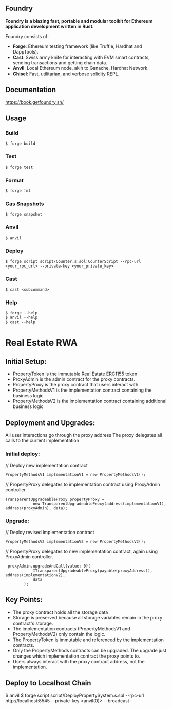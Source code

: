 ## Foundry

**Foundry is a blazing fast, portable and modular toolkit for Ethereum application development written in Rust.**

Foundry consists of:

-   **Forge**: Ethereum testing framework (like Truffle, Hardhat and DappTools).
-   **Cast**: Swiss army knife for interacting with EVM smart contracts, sending transactions and getting chain data.
-   **Anvil**: Local Ethereum node, akin to Ganache, Hardhat Network.
-   **Chisel**: Fast, utilitarian, and verbose solidity REPL.

## Documentation

https://book.getfoundry.sh/

## Usage

### Build

```shell
$ forge build
```

### Test

```shell
$ forge test
```

### Format

```shell
$ forge fmt
```

### Gas Snapshots

```shell
$ forge snapshot
```

### Anvil

```shell
$ anvil
```

### Deploy

```shell
$ forge script script/Counter.s.sol:CounterScript --rpc-url <your_rpc_url> --private-key <your_private_key>
```

### Cast

```shell
$ cast <subcommand>
```

### Help

```shell
$ forge --help
$ anvil --help
$ cast --help
```

# Real Estate RWA
## Initial Setup:
* PropertyToken is the immutable Real Estate ERC1155 token
* ProxyAdmin is the admin contract for the proxy contracts.
* PropertyProxy is the proxy contract that users interact with
* PropertyMethodsV1 is the implementation contract containing the business logic
* PropertyMethodsV2 is the implementation contract containing additional business logic


## Deployment and Upgrades:
All user interactions go through the proxy address
The proxy delegates all calls to the current implementation

### Initial deploy:
// Deploy new implementation contract
```shell
PropertyMethodsV1 implementationV1 = new PropertyMethodsV1();
```

// PropertyProxy delegates to implementation contract using ProxyAdmin controller. 
```shell
TransparentUpgradeableProxy propertyProxy =
            new TransparentUpgradeableProxy(address(implementationV1), address(proxyAdmin), data);
```

### Upgrade:
// Deploy revised implementation contract
```shell
PropertyMethodsV2 implementationV2 = new PropertyMethodsV2();
```

// PropertyProxy delegates to new implementation contract, again using ProxyAdmin controller. 
```shell
 proxyAdmin.upgradeAndCall{value: 0}(
            ITransparentUpgradeableProxy(payable(proxyAddress)), address(implementationV2),
            data
        );
```

## Key Points:
* The proxy contract holds all the storage data
* Storage is preserved because all storage variables remain in the proxy contract's storage. 
* The implementation contracts (PropertyMethodsV1 and PropertyMethodsV2) only contain the logic.
* The PropertyToken is immutable and referenced by the implementation contracts.
* Only the PropertyMethods contracts can be upgraded. The upgrade just changes which implementation contract the proxy points to.
* Users always interact with the proxy contract address, not the implementation.


## Deploy to Localhost Chain
$ anvil
$ forge script script/DeployPropertySystem.s.sol --rpc-url http://localhost:8545 --private-key <anvil(0)> --broadcast
